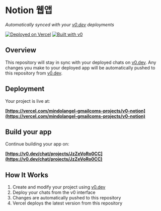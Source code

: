 # Notion 웹앱

*Automatically synced with your [v0.dev](https://v0.dev) deployments*

[![Deployed on Vercel](https://img.shields.io/badge/Deployed%20on-Vercel-black?style=for-the-badge&logo=vercel)](https://vercel.com/mindolangel-gmailcoms-projects/v0-notion)
[![Built with v0](https://img.shields.io/badge/Built%20with-v0.dev-black?style=for-the-badge)](https://v0.dev/chat/projects/JzZeVoRo0CC)

## Overview

This repository will stay in sync with your deployed chats on [v0.dev](https://v0.dev).
Any changes you make to your deployed app will be automatically pushed to this repository from [v0.dev](https://v0.dev).

## Deployment

Your project is live at:

**[https://vercel.com/mindolangel-gmailcoms-projects/v0-notion](https://vercel.com/mindolangel-gmailcoms-projects/v0-notion)**

## Build your app

Continue building your app on:

**[https://v0.dev/chat/projects/JzZeVoRo0CC](https://v0.dev/chat/projects/JzZeVoRo0CC)**

## How It Works

1. Create and modify your project using [v0.dev](https://v0.dev)
2. Deploy your chats from the v0 interface
3. Changes are automatically pushed to this repository
4. Vercel deploys the latest version from this repository

